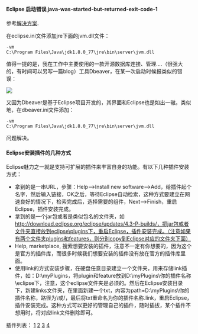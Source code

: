 #### Eclipse 启动错误 java-was-started-but-returned-exit-code-1
参考[解决方案](http://stackoverflow.com/questions/18609160/eclipse-returns-error-message-java-was-started-but-returned-exit-code-1).

在eclipse.ini文件添加jre下面的jvm.dll文件：
```
-vm
C:\Program Files\Java\jdk1.8.0_77\jre\bin\server\jvm.dll
```
值得一提的是，我在工作中主要使用的一款开源数据库连接、管理....（很强大的，有时间可以另写一篇blog）工具Dbeaver，在某一次启动时候报类似的错误：

![](http://img.blog.csdn.net/20170623010734864?watermark/2/text/aHR0cDovL2Jsb2cuY3Nkbi5uZXQvbG9uZWx5bWFub250aGV3YXk=/font/5a6L5L2T/fontsize/400/fill/I0JBQkFCMA==/dissolve/70/gravity/SouthEast)

又因为Dbeaver是基于Eclipse项目开发的，其界面和Eclipse也是如出一辙。类似地，在dbeaver.ini文件添加：

```
-vm
C:\Program Files\Java\jdk1.8.0_77\jre\bin\server\jvm.dll
```
问题解决。

#### Eclipse安装插件的几种方式
Eclipse魅力之一就是支持可扩展的插件来丰富自身的功能。有以下几种插件安装方式：
- 拿到的是一串URL，步骤：Help-->Install new software-->Add，给插件起个名字，然后输入链接，OK之后，等待Eclipse自动检索，这种方式要建立在网速良好的情况下，检索完成后，选择需要的组件，Next-->Finish，重启Eclipse，插件安装完成。
- 拿到的是一个jar包或者是类似包名的文件夹，如 http://download.eclipse.org/eclipse/updates/4.3-P-builds/，把jar包或者文件夹直接放到eclipse\plugins下，重启Eclipse，插件安装完成。（注意如果有两个文件夹plugins和features，则分别copy到Eclipse对应的文件夹下面）
- Help, marketplace, 搜索想要安装的插件，注意不一定有你想要的，因为这个是官方的插件库，而很多时候我们想要安装的插件没有放在官方的插件库里面。
- 使用link的方式安装步骤，在硬盘任意目录建立一个文件夹，用来存储link插件，如：D:\myPlugins，将plugin和feature放到D:\myPlugins\你的插件名称\eclipse下，注意，这个eclipse文件夹是必须的。然后在Eclipse安装目录下，新建links文件夹，在里面新建一个txt，内容为path=D:\\myPlugins\\你的插件名称，路径为\\或/，最后将txt重命名为你的插件名称.link，重启Eclipse，插件安装完成。这种方式可以更好的管理自己的插件，随时插拔，某个插件不想用时，将对应link文件删除即可。

插件列表：
[1](http://www.open-open.com/04.htm)
[2](http://www.csdn.net/article/2013-06-17/2815779-Eclipse)
[3](http://www.csdn.net/article/2012-09-12/2809862-6-java-to-uml-tools)
[4](http://marketplace.eclipse.org/)

#### 